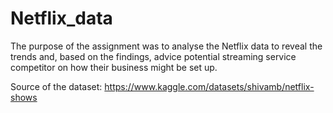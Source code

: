 # Netflix_data
The purpose of the assignment was to analyse the Netflix data to reveal the trends and, based on the findings, advice potential streaming service competitor on how their business might be set up.

Source of the dataset: https://www.kaggle.com/datasets/shivamb/netflix-shows
